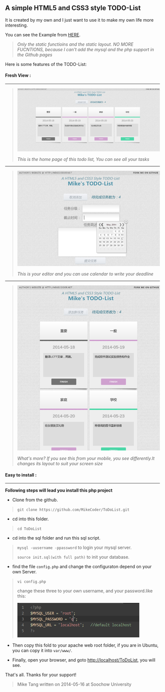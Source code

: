 A simple HTML5 and CSS3 style TODO-List
---

It is created by my own and I just want to use it to make my own life more interesting.

You can see the Example from [HERE](http://mikecoder.github.io/ToDoList/).
> *Only the static functioins and the static layout. NO MORE FUCNTIONS, because I can't add the mysql and the php support in the Github pages*

Here is some features of the TODO-List:

#### Fresh View :
---
> ![image](images/1.png)
>
> *This is the home page of this todo list, You can see all your tasks*

---
> ![image](images/2.png)
>
> *This is your editor and you can use calendar to write your deadline*

---
> ![image](images/3.png)
>
> *What's more? If you see this from your mobile, you see differently.It changes its layout to suit your screen size*

#### Easy to install :
---

**Following steps will lead you install this php project**

+ Clone from the github.
> `git clone https://github.com/MikeCoder/ToDoList.git`

+ cd into this folder.
> `cd ToDoList`

+ cd into the sql folder and run this sql script.
> `mysql -uusername -ppassword` to login your mysql server.
>
> `source init.sql(with full path)` to init your database.

+ find the file `config.php` and change the configuraton depend on your own Server.
> `vi config.php`
> 
> change these three to your own username, and your password.like this:
>
> ![image](images/4.png)

+ Then copy this fold to your apache web root folder, if you are in Ubuntu, you can copy it into  `var/www/`.

+ Finally, open your browser, and goto [http://localhost/ToDoList](http://localhost/php/todolist/), you will see.

That's all. 
Thanks for your support!

>  Mike Tang written on 2014-05-16 at Soochow University